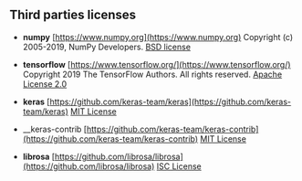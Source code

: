 ## Third parties licenses

 * __numpy__
   [https://www.numpy.org](https://www.numpy.org)
   Copyright (c) 2005-2019, NumPy Developers.
   [BSD license](https://numpy.org/license.html)

 * __tensorflow__
   [https://www.tensorflow.org/](https://www.tensorflow.org/)
   Copyright 2019 The TensorFlow Authors.  All rights reserved.
   [Apache License 2.0](https://github.com/tensorflow/tensorflow/blob/master/LICENSE)

 * __keras__
   [https://github.com/keras-team/keras](https://github.com/keras-team/keras)
   [MIT License](https://github.com/keras-team/keras/blob/master/LICENSE)

 * __keras-contrib
   [https://github.com/keras-team/keras-contrib](https://github.com/keras-team/keras-contrib)
   [MIT License](https://github.com/keras-team/keras-contrib/blob/master/LICENSE)

 * __librosa__
   [https://github.com/librosa/librosa](https://github.com/librosa/librosa)
   [ISC License](https://github.com/librosa/librosa/blob/master/LICENSE.md)
